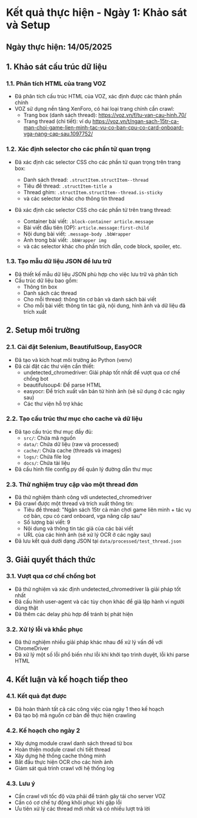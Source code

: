 # Kết quả thực hiện - Ngày 1: Khảo sát và Setup

## Ngày thực hiện: 14/05/2025

## 1. Khảo sát cấu trúc dữ liệu

### 1.1. Phân tích HTML của trang VOZ
- Đã phân tích cấu trúc HTML của VOZ, xác định được các thành phần chính
- VOZ sử dụng nền tảng XenForo, có hai loại trang chính cần crawl:
  - Trang box (danh sách thread): https://voz.vn/f/tu-van-cau-hinh.70/
  - Trang thread (chi tiết): ví dụ https://voz.vn/t/ngan-sach-15tr-ca-man-choi-game-lien-minh-tac-vu-co-ban-cpu-co-card-onboard-vga-nang-cap-sau.1097752/

### 1.2. Xác định selector cho các phần tử quan trọng
- Đã xác định các selector CSS cho các phần tử quan trọng trên trang box:
  - Danh sách thread: `.structItem.structItem--thread`
  - Tiêu đề thread: `.structItem-title a`
  - Thread ghim: `.structItem.structItem--thread.is-sticky`
  - và các selector khác cho thông tin thread

- Đã xác định các selector CSS cho các phần tử trên trang thread:
  - Container bài viết: `.block-container article.message`
  - Bài viết đầu tiên (OP): `article.message:first-child`
  - Nội dung bài viết: `.message-body .bbWrapper`
  - Ảnh trong bài viết: `.bbWrapper img`
  - và các selector khác cho phần trích dẫn, code block, spoiler, etc.

### 1.3. Tạo mẫu dữ liệu JSON để lưu trữ
- Đã thiết kế mẫu dữ liệu JSON phù hợp cho việc lưu trữ và phân tích
- Cấu trúc dữ liệu bao gồm:
  - Thông tin box
  - Danh sách các thread
  - Cho mỗi thread: thông tin cơ bản và danh sách bài viết
  - Cho mỗi bài viết: thông tin tác giả, nội dung, hình ảnh và dữ liệu đã trích xuất

## 2. Setup môi trường

### 2.1. Cài đặt Selenium, BeautifulSoup, EasyOCR
- Đã tạo và kích hoạt môi trường ảo Python (venv)
- Đã cài đặt các thư viện cần thiết:
  - undetected_chromedriver: Giải pháp tốt nhất để vượt qua cơ chế chống bot
  - beautifulsoup4: Để parse HTML
  - easyocr: Để trích xuất văn bản từ hình ảnh (sẽ sử dụng ở các ngày sau)
  - Các thư viện hỗ trợ khác

### 2.2. Tạo cấu trúc thư mục cho cache và dữ liệu
- Đã tạo cấu trúc thư mục đầy đủ:
  - `src/`: Chứa mã nguồn
  - `data/`: Chứa dữ liệu (raw và processed)
  - `cache/`: Chứa cache (threads và images)
  - `logs/`: Chứa file log
  - `docs/`: Chứa tài liệu
- Đã cấu hình file config.py để quản lý đường dẫn thư mục

### 2.3. Thử nghiệm truy cập vào một thread đơn
- Đã thử nghiệm thành công với undetected_chromedriver
- Đã crawl được một thread và trích xuất thông tin:
  - Tiêu đề thread: "Ngân sách 15tr cả màn chơi game liên minh + tác vụ cơ bản, cpu có card onboard, vga nâng cấp sau"
  - Số lượng bài viết: 9
  - Nội dung và thông tin tác giả của các bài viết
  - URL của các hình ảnh (sẽ xử lý OCR ở các ngày sau)
- Đã lưu kết quả dưới dạng JSON tại `data/processed/test_thread.json`

## 3. Giải quyết thách thức

### 3.1. Vượt qua cơ chế chống bot
- Đã thử nghiệm và xác định undetected_chromedriver là giải pháp tốt nhất
- Đã cấu hình user-agent và các tùy chọn khác để giả lập hành vi người dùng thật
- Đã thêm các delay phù hợp để tránh bị phát hiện

### 3.2. Xử lý lỗi và khắc phục
- Đã thử nghiệm nhiều giải pháp khác nhau để xử lý vấn đề với ChromeDriver
- Đã xử lý một số lỗi phổ biến như lỗi khi khởi tạo trình duyệt, lỗi khi parse HTML

## 4. Kết luận và kế hoạch tiếp theo

### 4.1. Kết quả đạt được
- Đã hoàn thành tất cả các công việc của ngày 1 theo kế hoạch
- Đã tạo bộ mã nguồn cơ bản để thực hiện crawling

### 4.2. Kế hoạch cho ngày 2
- Xây dựng module crawl danh sách thread từ box
- Hoàn thiện module crawl chi tiết thread
- Xây dựng hệ thống cache thông minh
- Bắt đầu thực hiện OCR cho các hình ảnh
- Giám sát quá trình crawl với hệ thống log

### 4.3. Lưu ý
- Cần crawl với tốc độ vừa phải để tránh gây tải cho server VOZ
- Cần có cơ chế tự động khôi phục khi gặp lỗi
- Ưu tiên xử lý các thread mới nhất và có nhiều lượt trả lời